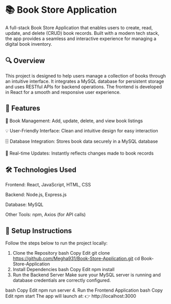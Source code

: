 # 📚 Book Store Application
A full-stack Book Store Application that enables users to create, read, update, and delete (CRUD) book records. Built with a modern tech stack, the app provides a seamless and interactive experience for managing a digital book inventory.

## 🔍 Overview
This project is designed to help users manage a collection of books through an intuitive interface. It integrates a MySQL database for persistent storage and uses RESTful APIs for backend operations. The frontend is developed in React for a smooth and responsive user experience.

## 🚀 Features
📘 Book Management: Add, update, delete, and view book listings

💡 User-Friendly Interface: Clean and intuitive design for easy interaction

🗄️ Database Integration: Stores book data securely in a MySQL database

🔄 Real-time Updates: Instantly reflects changes made to book records

## 🛠️ Technologies Used
Frontend: React, JavaScript, HTML, CSS

Backend: Node.js, Express.js

Database: MySQL

Other Tools: npm, Axios (for API calls)

## 📁 Setup Instructions
Follow the steps below to run the project locally:

1. Clone the Repository
bash
Copy
Edit
git clone https://github.com/Megha931/Book-Store-Application.git
cd Book-Store-Application
2. Install Dependencies
bash
Copy
Edit
npm install
3. Run the Backend Server
Make sure your MySQL server is running and database credentials are correctly configured.

bash
Copy
Edit
npm run server
4. Run the Frontend Application
bash
Copy
Edit
npm start
The app will launch at:
👉 http://localhost:3000

